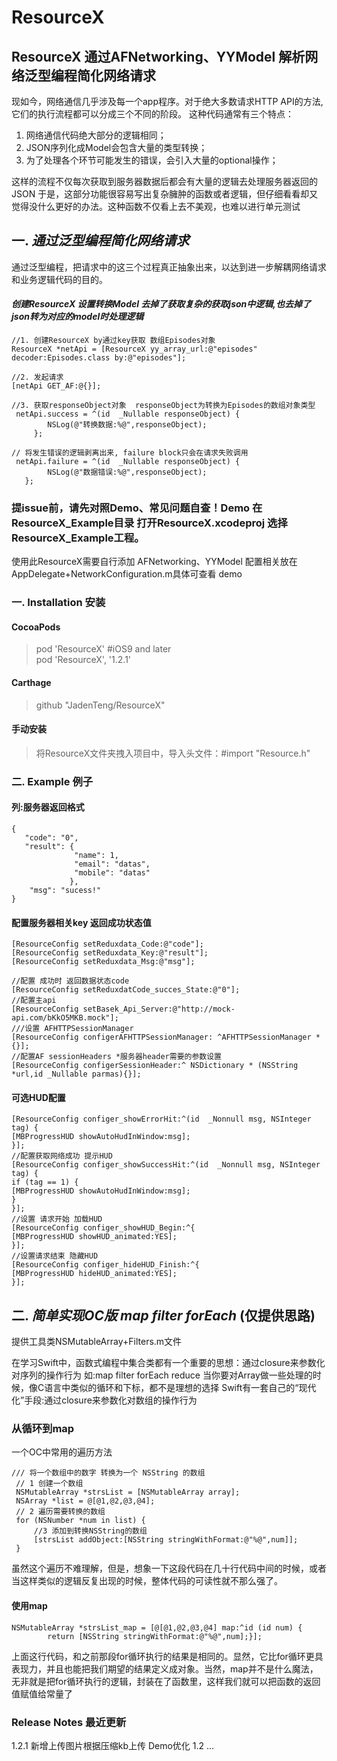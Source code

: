 # ResourceX
## ResourceX 通过AFNetworking、YYModel 解析网络泛型编程简化网络请求 

现如今，网络通信几乎涉及每一个app程序。对于绝大多数请求HTTP API的方法,它们的执行流程都可以分成三个不同的阶段。
这种代码通常有三个特点：
1. 网络通信代码绝大部分的逻辑相同；
2. JSON序列化成Model会包含大量的类型转换；
3. 为了处理各个环节可能发生的错误，会引入大量的optional操作；

这样的流程不仅每次获取到服务器数据后都会有大量的逻辑去处理服务器返回的JSON
于是，这部分功能很容易写出复杂臃肿的函数或者逻辑，但仔细看看却又觉得没什么更好的办法。这种函数不仅看上去不美观，也难以进行单元测试

## 一. ___通过泛型编程简化网络请求___

通过泛型编程，把请求中的这三个过程真正抽象出来，以达到进一步解耦网络请求和业务逻辑代码的目的。

#### *创建ResourceX 设置转换Model 去掉了获取复杂的获取json中逻辑,也去掉了json转为对应的model时处理逻辑*
```
//1. 创建ResourceX by通过key获取 数组Episodes对象
ResourceX *netApi = [ResourceX yy_array_url:@"episodes" decoder:Episodes.class by:@"episodes"];

//2. 发起请求
[netApi GET_AF:@{}];

//3. 获取responseObject对象  responseObject为转换为Episodes的数组对象类型
 netApi.success = ^(id  _Nullable responseObject) {
        NSLog(@"转换数据:%@",responseObject);
     };
     
// 将发生错误的逻辑剥离出来, failure block只会在请求失败调用
 netApi.failure = ^(id  _Nullable responseObject) {
        NSLog(@"数据错误:%@",responseObject);
   };
 ```
### 提issue前，请先对照Demo、常见问题自查！Demo 在ResourceX_Example目录 打开ResourceX.xcodeproj 选择ResourceX_Example工程。

使用此ResourceX需要自行添加 AFNetworking、YYModel
配置相关放在 AppDelegate+NetworkConfiguration.m具体可查看 demo

### 一. Installation 安装

#### CocoaPods
> pod 'ResourceX'   #iOS9 and later        
> pod 'ResourceX', '1.2.1'  

#### Carthage
> github "JadenTeng/ResourceX"

#### 手动安装
> 将ResourceX文件夹拽入项目中，导入头文件：#import "Resource.h"

### 二. Example 例子

#### 列:服务器返回格式
```
{
   "code": "0",
   "result": {
              "name": 1,
              "email": "datas",
              "mobile": "datas"
             },
    "msg": "sucess!"
}

```
#### 配置服务器相关key 返回成功状态值

```//配置服务器返回字典的key
[ResourceConfig setReduxdata_Code:@"code"];
[ResourceConfig setReduxdata_Key:@"result"];
[ResourceConfig setReduxdata_Msg:@"msg"];

//配置 成功时 返回数据状态code
[ResourceConfig setReduxdatCode_succes_State:@"0"];
//配置主api
[ResourceConfig setBasek_Api_Server:@"http://mock-api.com/bKkO5MKB.mock"];
///设置 AFHTTPSessionManager
[ResourceConfig configerAFHTTPSessionManager: ^AFHTTPSessionManager *{}];
//配置AF sessionHeaders *服务器header需要的参数设置
[ResourceConfig configerSessionHeader:^ NSDictionary * (NSString *url,id _Nullable parmas){}];
```
####  可选HUD配置
``` //配置获取网络失败 提示HUD 可自定义实现 HUD
[ResourceConfig configer_showErrorHit:^(id  _Nonnull msg, NSInteger tag) {
[MBProgressHUD showAutoHudInWindow:msg];
}];
//配置获取网络成功 提示HUD
[ResourceConfig configer_showSuccessHit:^(id  _Nonnull msg, NSInteger tag) {
if (tag == 1) {
[MBProgressHUD showAutoHudInWindow:msg];
}
}];
//设置 请求开始 加载HUD
[ResourceConfig configer_showHUD_Begin:^{
[MBProgressHUD showHUD_animated:YES];
}];
//设置请求结束 隐藏HUD
[ResourceConfig configer_hideHUD_Finish:^{
[MBProgressHUD hideHUD_animated:YES];
}];
```
## 二. ___简单实现OC版 map filter forEach___ (仅提供思路) 
提供工具类NSMutableArray+Filters.m文件

在学习Swift中，函数式编程中集合类都有一个重要的思想：通过closure来参数化对序列的操作行为 如:map filter forEach reduce
当你要对Array做一些处理的时候，像C语言中类似的循环和下标，都不是理想的选择 Swift有一套自己的“现代化”手段:通过closure来参数化对数组的操作行为

### 从循环到map
一个OC中常用的遍历方法
```
/// 将一个数组中的数字 转换为一个 NSString 的数组
 // 1 创建一个数组
 NSMutableArray *strsList = [NSMutableArray array];
 NSArray *list = @[@1,@2,@3,@4];
 // 2 遍历需要转换的数组
 for (NSNumber *num in list) {
     //3 添加到转换NSString的数组
     [strsList addObject:[NSString stringWithFormat:@"%@",num]];
 }
```
虽然这个遍历不难理解，但是，想象一下这段代码在几十行代码中间的时候，或者当这样类似的逻辑反复出现的时候，整体代码的可读性就不那么强了。

#### 使用map
```
NSMutableArray *strsList_map = [@[@1,@2,@3,@4] map:^id (id num) {
        return [NSString stringWithFormat:@"%@",num];}];
```
上面这行代码，和之前那段for循环执行的结果是相同的。显然，它比for循环更具表现力，并且也能把我们期望的结果定义成对象。当然，map并不是什么魔法，无非就是把for循环执行的逻辑，封装在了函数里，这样我们就可以把函数的返回值赋值给常量了

###  Release Notes 最近更新     
1.2.1 新增上传图片根据压缩kb上传 Demo优化
1.2 
...
